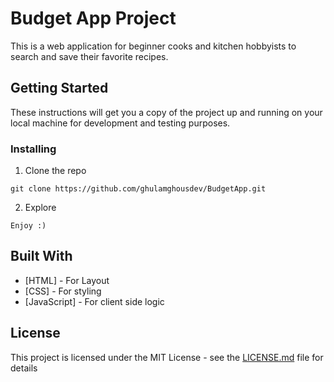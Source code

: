
# Budget App Project

This is a web application for beginner cooks and kitchen hobbyists to search and save their favorite recipes. 

## Getting Started

These instructions will get you a copy of the project up and running on your local machine for development and testing purposes.

### Installing

1. Clone the repo

```
git clone https://github.com/ghulamghousdev/BudgetApp.git
```

2. Explore

```
Enjoy :)
```

## Built With

* [HTML] - For Layout
* [CSS] - For styling
* [JavaScript] - For client side logic


## License

This project is licensed under the MIT License - see the [LICENSE.md](LICENSE.md) file for details


